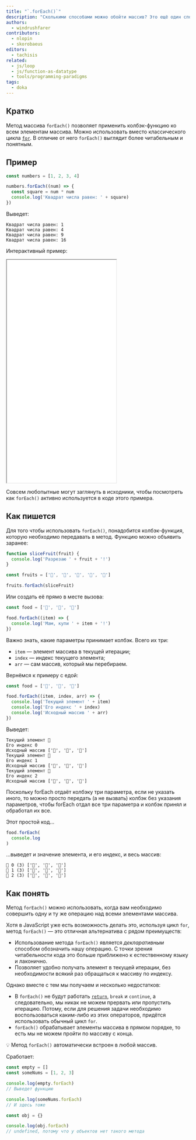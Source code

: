 ```yaml
---
title: "`.forEach()`"
description: "Сколькими способами можно обойти массив? Это ещё один способ, но без явного описания цикла."
authors:
  - windrushfarer
contributors:
  - nlopin
  - skorobaeus
editors:
  - tachisis
related:
  - js/loop
  - js/function-as-datatype
  - tools/programming-paradigms
tags:
  - doka
---
```


## Кратко

Метод массива `forEach()` позволяет применить колбэк-функцию ко всем элементам массива. Можно использовать вместо классического цикла [`for`](/js/for/). В отличие от него `forEach()` выглядит более читабельным и понятным.

## Пример

```js
const numbers = [1, 2, 3, 4]

numbers.forEach((num) => {
  const square = num * num
  console.log('Квадрат числа равен: ' + square)
})
```

Выведет:

```
Квадрат числа равен: 1
Квадрат числа равен: 4
Квадрат числа равен: 9
Квадрат числа равен: 16
```

Интерактивный пример:

<iframe title="Работа Array.forEach — Array.forEach — Дока" src="demos/index/" height="610"></iframe>

Совсем любопытные могут заглянуть в исходники, чтобы посмотреть как `forEach()` активно используется в коде этого примера.

## Как пишется

Для того чтобы использовать `forEach()`, понадобится колбэк-функция, которую необходимо передавать в метод. Функцию можно объявить заранее:

```js
function sliceFruit(fruit) {
  console.log('Разрезаю ' + fruit + '!')
}

const fruits = ['🍎', '🍊', '🍋', '🍓', '🥝']

fruits.forEach(sliceFruit)
```

Или создать её прямо в месте вызова:

```js
const food = ['🍔', '🍟', '🍦']

food.forEach((item) => {
  console.log('Мам, купи ' + item + '!')
})
```

Важно знать, какие параметры принимает колбэк. Всего их три:

- `item` — элемент массива в текущей итерации;
- `index` — индекс текущего элемента;
- `arr` — сам массив, который мы перебираем.

Вернёмся к примеру с едой:

```js
const food = ['🍔', '🍟', '🍦']

food.forEach((item, index, arr) => {
  console.log('Текущий элемент ' + item)
  console.log('Его индекс ' + index)
  console.log('Исходный массив ' + arr)
})
```

Выведет:

```
Текущий элемент 🍔
Его индекс 0
Исходный массив ['🍔', '🍟', '🍦']
Текущий элемент 🍟
Его индекс 1
Исходный массив ['🍔', '🍟', '🍦']
Текущий элемент 🍦
Его индекс 2
Исходный массив ['🍔', '🍟', '🍦']
```

Поскольку forEach отдаёт колбэку три параметра, если не указать иного, то можно просто передать (а не вызвать) колбэк без указания параметров, чтобы forEach отдал все три параметра и колбэк принял и обработал их все.

Этот простой код…

```js
food.forEach(
  console.log
)
```

…выведет и значение элемента, и его индекс, и весь массив:

```
🍔 0 (3) ['🍔', '🍟', '🍦']
🍟 1 (3) ['🍔', '🍟', '🍦']
🍦 2 (3) ['🍔', '🍟', '🍦']
```

## Как понять

Метод `forEach()` можно использовать, когда вам необходимо совершить одну и ту же операцию над всеми элементами массива.

Хотя в JavaScript уже есть возможность делать это, используя цикл `for`, метод `forEach()` — это отличная альтернатива с рядом преимуществ:

- Использование метода `forEach()` является _декларативным_ способом обозначить нашу операцию. С точки зрения читабельности кода это больше приближено к естественному языку и лаконично.
- Позволяет удобно получать элемент в текущей итерации, без необходимости всякий раз обращаться к массиву по индексу.

Однако вместе с тем мы получаем и несколько недостатков:

- В `forEach()` не будут работать [`return`](/js/return/), `break` и `continue`, а следовательно, мы никак не можем прервать или пропустить итерацию. Потому, если для решения задачи необходимо воспользоваться каким-либо из этих операторов, придётся использовать обычный цикл `for`.
- `forEach()` обрабатывает элементы массива в прямом порядке, то есть мы не можем пройти по массиву с конца.

💡 Метод `forEach()` автоматически встроен в любой массив.

Сработает:

```js
const empty = []
const someNums = [1, 2, 3]

console.log(empty.forEach)
// Выведет функцию

console.log(someNums.forEach)
// И здесь тоже

const obj = {}

console.log(obj.forEach)
// undefined, потому что у объектов нет такого метода
```
